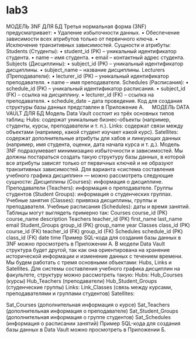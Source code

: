 # lab3
МОДЕЛЬ 3NF ДЛЯ БД
Третья нормальная форма (3NF) предусматривает:
•	Удаление избыточности данных.
•	Обеспечение зависимости всех атрибутов только от первичного ключа.
•	Исключение транзитивных зависимостей.
Сущности и атрибуты:
Students (Студенты):
•	student_id (PK) – уникальный идентификатор студента.
•	name – имя студента.
•	email – контактный адрес студента.
Subjects (Дисциплины):
•	subject_id (PK) – уникальный идентификатор дисциплины.
•	subject_name – название дисциплины.
Lecturers (Преподаватели):
•	lecturer_id (PK) – уникальный идентификатор преподавателя.
•	name – имя преподавателя.
Schedules (Расписания):
•	schedule_id (PK) – уникальный идентификатор расписания.
•	subject_id (FK) – ссылка на дисциплину.
•	lecturer_id (FK) – ссылка на преподавателя.
•	schedule_date – дата проведения.
Код для создания структуры базы данных представлен в Приложение А.
 
МОДЕЛЬ DATA VAULT ДЛЯ БД
Модель Data Vault состоит из трёх основных типов таблиц:
Hubs: содержат уникальные бизнес-объекты (например, студенты, курсы, преподаватели и т. п.).
Links: содержат связи между объектами (например, какой студент изучает какой курс).
Satellites: содержат дополнительные атрибуты для хабов и линкующих данных (например, имя студента, оценки, дата начала курса и т. д.).
Модель 3NF подразумевает минимизацию избыточности и зависимостей. Мы должны постараться создать такую структуру базы данных, в которой все атрибуты зависят только от первичных ключей и не образуют транзитивных зависимостей. Для варианта  «система составления учебного графика дисциплин» — можно рассмотреть следующие сущности:
Дисциплины (Courses): информация о дисциплине.
Преподаватели (Teachers): информация о преподавателе.
Группы студентов (Student Groups): информация о студенческих группах.
Учебные занятия (Classes): привязка дисциплины, группы и преподавателя.
Учебные расписания (Schedules): даты и время занятий.
Таблицы могут выглядеть примерно так:
Courses
course_id (PK)
course_name
description
Teachers
teacher_id (PK)
first_name
last_name
email
Student_Groups
group_id (PK)
group_name
year
Classes
class_id (PK)
course_id (FK)
teacher_id (FK)
group_id (FK)
Schedules
schedule_id (PK)
class_id (FK)
date
time
Пример SQL-кода для создания базы данных в 3NF можно просмотреть в Приложении А.
В модели Data Vault структура будет другой, так как она ориентирована на хранение исторической информации и изменение данных с течением времени. Мы будем работать с тремя основными объектами: Hubs, Links и Satellites.
Для системы составления учебного графика дисциплин на факультете, структуру можно рассмотреть такую:
Hubs:
Hub_Courses (курсы)
Hub_Teachers (преподаватели)
Hub_Student_Groups (студенческие группы)
Links:
Link_Classes (связь между курсами, преподавателями и группами студентов)
Satellites:

Sat_Courses (дополнительная информация о курсе)
Sat_Teachers (дополнительная информация о преподавателе)
Sat_Student_Groups (дополнительная информация о группе студентов)
Sat_Schedules (информация о расписании занятий)
Пример SQL-кода для создания базы данных в Data Vault можно просмотреть в Приложении Б.

